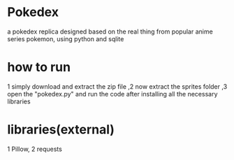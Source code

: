 # Pokedex
a pokedex replica designed based on the real thing from popular anime series pokemon, using python and sqlite

# how to run
1 simply download and extract the zip file
,2 now extract the sprites folder
,3 open the "pokedex.py" and run the code after installing all the necessary libraries

# libraries(external)
1 Pillow,
2 requests
